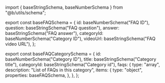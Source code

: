 import { baseStringSchema, baseNumberSchema } from "@b/utils/schema";

export const baseFAQSchema = {
  id: baseNumberSchema("FAQ ID"),
  question: baseStringSchema("FAQ question"),
  answer: baseStringSchema("FAQ answer"),
  categoryId: baseNumberSchema("Category ID"),
  videoUrl: baseStringSchema("FAQ video URL"),
};

export const baseFAQCategorySchema = {
  id: baseNumberSchema("Category ID"),
  title: baseStringSchema("Category title"),
  categoryId: baseStringSchema("Category id"),
  faqs: {
    type: "array",
    description: "List of FAQs in this category",
    items: {
      type: "object",
      properties: baseFAQSchema,
    },
  },
};
